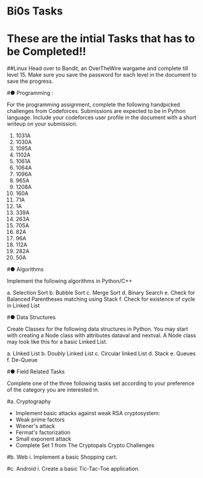 # Bi0s Tasks
# These are the intial Tasks that has to be Completed!!
##Linux
Head over to Bandit, an OverTheWire wargame and complete till level 15. Make
sure you save the password for each level in the document to save the progress.

#● Programming :

For the programming assignment, complete the following handpicked challenges
from Codeforces. Submissions are expected to be in Python language. Include your
codeforces user profile in the document with a short writeup on your submission.

1. 1031A
2. 1030A
3. 1095A
4. 1102A
5. 1061A
6. 1064A
7. 1096A
8. 965A
9. 1208A
10. 160A
11. 71A
12. 1A
13. 339A
14. 263A
15. 705A
16. 82A
17. 96A
18. 112A
19. 282A
20. 50A

#● Algorithms

Implement the following algorithms in Python/C++

a. Selection Sort
b. Bubble Sort
c. Merge Sort
d. Binary Search
e. Check for Balanced Parentheses matching using Stack
f. Check for existence of cycle in Linked List

#● Data Structures

Create Classes for the following data structures in Python. You may start with
creating a Node class with attributes dataval and nextval. A Node class may look like
this for a basic Linked List.

a. LInked List
b. Doubly Linked List
c. Circular linked List
d. Stack
e. Queues
f. De-Queue

#● Field Related Tasks

Complete one of the three following tasks set according to your preference of the
category you are interested in.

#a. Cryptography
- Implement basic attacks against weak RSA cryptosystem:
- Weak prime factors
- Wiener's attack
- Fermat's factorization
- Small exponent attack
- Complete Set 1 from The Cryptopals Crypto Challenges

#b. Web
i. Implement a basic Shopping cart.

#c. Android
i. Create a basic Tic-Tac-Toe application.

